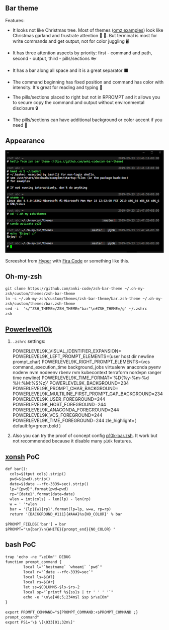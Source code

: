 ## Bar theme

Features:

* It looks not like Christmas tree. Most of themes ([omz examples](https://github.com/robbyrussell/oh-my-zsh/wiki/Themes)) look like Christmas garland and frustrate attention 🎄 💈. But terminal is most for write commands and get output, not for color juggling 🖥 

* It has three attention aspects by priority: first - command and path, second - output, third - pills/sections 👓 

* It has a bar along all space and it is a great separator ⬛️ 

* The command beginning has fixed position and command has color with intensity. It's great for reading and typing 💚 

* The pills/sections placed to right but not in RPROMPT and it allows you to secure copy the command and output without environmental disclosure 🔒 

* The pills/sections can have additional background or color accent if you need 💊 

## Appearance

![zsh bar theme](zsh-bar-theme-example.png)

Screeshot from [Hyper](https://hyper.is) with [Fira Code](https://github.com/tonsky/FiraCode) or something like this.

## Oh-my-zsh
```
git clone https://github.com/anki-code/zsh-bar-theme ~/.oh-my-zsh/custom/themes/zsh-bar-theme
ln -s ~/.oh-my-zsh/custom/themes/zsh-bar-theme/bar.zsh-theme ~/.oh-my-zsh/custom/themes/bar.zsh-theme
sed -i  's/^ZSH_THEME=/ZSH_THEME="bar"\n#ZSH_THEME=/g' ~/.zshrc
zsh
```

## [Powerlevel10k](https://github.com/romkatv/powerlevel10k)
1. `.zshrc` settings:

    POWERLEVEL9K_VISUAL_IDENTIFIER_EXPANSION=
    POWERLEVEL9K_LEFT_PROMPT_ELEMENTS=(user host dir newline prompt_char)
    POWERLEVEL9K_RIGHT_PROMPT_ELEMENTS=(vcs command_execution_time background_jobs virtualenv anaconda pyenv nodenv nvm nodeenv rbenv rvm kubecontext terraform nordvpn ranger time newline)
    POWERLEVEL9K_TIME_FORMAT='%D{%y-%m-%d %H:%M:%S%z}'
    POWERLEVEL9K_BACKGROUND=234
    POWERLEVEL9K_PROMPT_CHAR_BACKGROUND=
    POWERLEVEL9K_MULTILINE_FIRST_PROMPT_GAP_BACKGROUND=234
    POWERLEVEL9K_USER_FOREGROUND=244
    POWERLEVEL9K_HOST_FOREGROUND=244
    POWERLEVEL9K_ANACONDA_FOREGROUND=244
    POWERLEVEL9K_VCS_FOREGROUND=244
    POWERLEVEL9K_TIME_FOREGROUND=244
    zle_highlight=( default:fg=green,bold )

2. Also you can try the proof of concept config [p10k-bar.zsh](https://gist.github.com/romkatv/7f48d0deae7a3449f34a4870feaba0f5). It work but not recommended because it disable many `p10k` features.

## [xonsh](https://github.com/xonsh/xonsh) PoC
```
def bar():
  cols=$(tput cols).strip()
  pwd=$(pwd).strip()
  date=$(date --rfc-3339=sec).strip()
  lp="{pwd}".format(pwd=pwd)
  rp="{date}".format(date=date)
  wlen = int(cols) - len(lp) - len(rp)
  w = ' '*wlen
  bar = '{lp}{w}{rp}'.format(lp=lp, w=w, rp=rp)
  return '{BACKGROUND_#111}{#AAA}%s{NO_COLOR}' % bar 

$PROMPT_FIELDS['bar'] = bar
$PROMPT="\n{bar}\n{WHITE}{prompt_end}{NO_COLOR} "
```

## bash PoC
```
trap 'echo -ne "\e[0m"' DEBUG
function prompt_command {
        local l="`hostname` `whoami` `pwd`"
        local r="`date --rfc-3339=sec`"
        local ls=${#l}
        local rs=${#r}
        let ss=$COLUMNS-$ls-$rs-2
        local sp="`printf %${ss}s | tr ' ' ' '`"
        echo -e "\n\e[48;5;234m$l $sp $r\e[0m"
}

export PROMPT_COMMAND="${PROMPT_COMMAND:+$PROMPT_COMMAND ;} prompt_command"
export PS1='\$ \[\033[01;32m\]' 
```
